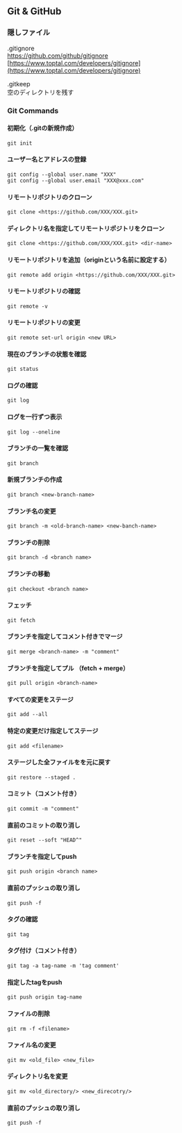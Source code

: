 ## Git & GitHub

### 隠しファイル
.gitignore    
[https://github.com/github/gitignore ](https://github.com/github/gitignore )   
[https://www.toptal.com/developers/gitignore](https://www.toptal.com/developers/gitignore)

.gitkeep    
空のディレクトリを残す    

### Git Commands

#### 初期化（.gitの新規作成）    
```git init```

#### ユーザー名とアドレスの登録    
```
git config --global user.name "XXX"
git config --global user.email "XXX@xxx.com"
```

#### リモートリポジトリのクローン
```
git clone <https://github.com/XXX/XXX.git>
```
#### ディレクトリ名を指定してリモートリポジトリをクローン
```
git clone <https://github.com/XXX/XXX.git> <dir-name>
```
#### リモートリポジトリを追加（originという名前に設定する）
```
git remote add origin <https://github.com/XXX/XXX.git>
```
#### リモートリポジトリの確認
```
git remote -v
```
#### リモートリポジトリの変更
```
git remote set-url origin <new URL>
```
#### 現在のブランチの状態を確認
```git status```
#### ログの確認
```git log```
#### ログを一行ずつ表示
```git log --oneline```
#### ブランチの一覧を確認
```
git branch
```
#### 新規ブランチの作成
```
git branch <new-branch-name>
```
#### ブランチ名の変更
```
git branch -m <old-branch-name> <new-banch-name>
```
#### ブランチの削除
```
git branch -d <branch name>
```
#### ブランチの移動
```
git checkout <branch name>
```
#### フェッチ
```
git fetch
```
#### ブランチを指定してコメント付きでマージ
```
git merge <branch-name> -m "comment"
```
#### ブランチを指定してプル （fetch + merge）
```
git pull origin <branch-name>
```
#### すべての変更をステージ
```
git add --all
```
#### 特定の変更だけ指定してステージ
```
git add <filename>
```
#### ステージした全ファイルをを元に戻す
```
git restore --staged .
```
#### コミット（コメント付き）
```
git commit -m "comment"
```
#### 直前のコミットの取り消し
```
git reset --soft "HEAD^"
```
#### ブランチを指定してpush
```
git push origin <branch name>
```
#### 直前のプッシュの取り消し
```
git push -f
```
#### タグの確認
```
git tag
```
#### タグ付け（コメント付き）
```
git tag -a tag-name -m 'tag comment'
```
#### 指定したtagをpush
```
git push origin tag-name
```
#### ファイルの削除
```
git rm -f <filename>
```
#### ファイル名の変更
```
git mv <old_file> <new_file>
```
#### ディレクトリ名を変更
```
git mv <old_directory/> <new_direcotry/>
```
#### 直前のプッシュの取り消し
```
git push -f
```
